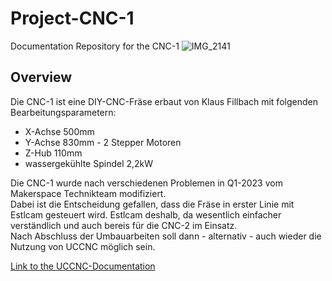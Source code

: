 # Project-CNC-1
Documentation Repository for the CNC-1
![IMG_2141](https://user-images.githubusercontent.com/42463588/234563722-ebce8eec-f9d5-4fcc-b60c-65744e77b4dc.jpg)
## Overview
Die CNC-1 ist eine DIY-CNC-Fräse erbaut von Klaus Fillbach mit folgenden Bearbeitungsparametern:

* X-Achse 500mm
* Y-Achse 830mm - 2 Stepper Motoren
* Z-Hub 110mm
* wassergekühlte Spindel 2,2kW

Die CNC-1 wurde nach verschiedenen Problemen in Q1-2023 vom Makerspace Technikteam modifiziert.<br>
Dabei ist die Entscheidung gefallen, dass die Fräse in erster Linie mit Estlcam gesteuert wird. Estlcam deshalb, da wesentlich einfacher verständlich und auch bereis für die CNC-2 im Einsatz.<br>
Nach Abschluss der Umbauarbeiten soll dann - alternativ - auch wieder die Nutzung von UCCNC möglich sein.


[Link to the UCCNC-Documentation](www.cncdrive.com/UCCNC/UCCNC_usersmanual.pdf)
